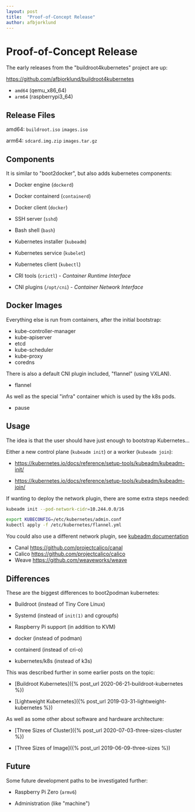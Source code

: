 ```yaml
---
layout: post
title:  "Proof-of-Concept Release"
author: afbjorklund
---
```


# Proof-of-Concept Release

The early releases from the "buildroot4kubernetes" project are up:

<https://github.com/afbjorklund/buildroot4kubernetes>

* `amd64` (qemu_x86_64)
* `arm64` (raspberrypi3_64)

## Release Files

amd64:
`buildroot.iso`
`images.iso`

arm64:
`sdcard.img.zip`
`images.tar.gz`

## Components

It is similar to "boot2docker", but also adds kubernetes components:

* Docker engine (`dockerd`)
* Docker containerd (`containerd`)
* Docker client (`docker`)

* SSH server (`sshd`)
* Bash shell (`bash`)

* Kubernetes installer (`kubeadm`)
* Kubernetes service (`kubelet`)
* Kubernetes client (`kubectl`)

* CRI tools (`crictl`) - _Container Runtime Interface_
* CNI plugins (`/opt/cni`) - _Container Network Interface_

## Docker Images

Everything else is run from containers, after the initial bootstrap:

* kube-controller-manager
* kube-apiserver
* etcd
* kube-scheduler
* kube-proxy
* coredns

There is also a default CNI plugin included, "flannel" (using VXLAN).

* flannel

As well as the special "infra" container which is used by the k8s pods.

* pause

## Usage

The idea is that the user should have just enough to bootstrap Kubernetes...

Either a new control plane (`kubeadm init`) or a worker (`kubeadm join`):

* <https://kubernetes.io/docs/reference/setup-tools/kubeadm/kubeadm-init/>

* <https://kubernetes.io/docs/reference/setup-tools/kubeadm/kubeadm-join/>

If wanting to deploy the network plugin, there are some extra steps needed:

```sh
kubeadm init --pod-network-cidr=10.244.0.0/16

export KUBECONFIG=/etc/kubernetes/admin.conf
kubectl apply -f /etc/kubernetes/flannel.yml
```

You could also use a different network plugin, see [kubeadm documentation](https://kubernetes.io/docs/setup/production-environment/tools/kubeadm/create-cluster-kubeadm/#pod-network)

* Canal <https://github.com/projectcalico/canal>
* Calico <https://github.com/projectcalico/calico>
* Weave <https://github.com/weaveworks/weave>

## Differences

These are the biggest differences to boot2podman kubernetes:

* Buildroot (instead of Tiny Core Linux)
* Systemd (instead of `init(1)` and cgroupfs)
* Raspberry Pi support (in addition to KVM)

* docker (instead of podman)
* containerd (instead of cri-o)
* kubernetes/k8s (instead of k3s)

This was described further in some earlier posts on the topic:

* [Buildroot Kubernetes]({% post_url 2020-06-21-buildroot-kubernetes %})

* [Lightweight Kubernetes]({% post_url 2019-03-31-lightweight-kubernetes %})

As well as some other about software and hardware architecture:

* [Three Sizes of Cluster]({% post_url 2020-07-03-three-sizes-cluster %})

* [Three Sizes of Image]({% post_url 2019-06-09-three-sizes %})

## Future

Some future development paths to be investigated further:

* Raspberry Pi Zero (`armv6`)

* Administration (like "machine")
